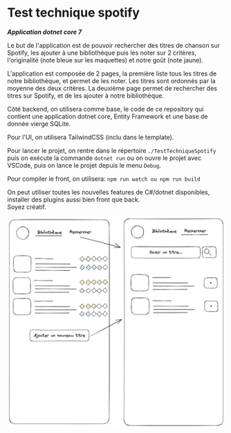 # Test technique spotify

***Application dotnet core 7***

Le but de l'application est de pouvoir rechercher des titres de chanson sur Spotify, les ajouter à une bibliothèque puis les noter sur 2 critères, l'originalité (note bleue sur les maquettes) et notre goût (note jaune).

L'application est composée de 2 pages, la première liste tous les titres de notre bibliothèque, et permet de les noter. Les titres sont ordonnés par la moyenne des deux critères. La deuxième page permet de rechercher des titres sur Spotify, et de les ajouter à notre bibliothèque.

Côté backend, on utilisera comme base, le code de ce repository qui contient une application dotnet core, Entity Framework et une base de donnée vierge SQLite.

Pour l'UI, on utilisera TailwindCSS (inclu dans le template).

Pour lancer le projet, on rentre dans le répertoire `./TestTechniqueSpotify` puis on exécute la commande `dotnet run` ou on ouvre le projet avec VSCode, puis on lance le projet depuis le menu `Debug`.

Pour compiler le front, on utilisera: `npm run watch ou npm run build`

On peut utiliser toutes les nouvelles features de C#/dotnet disponibles, installer des plugins aussi bien front que back.  
Soyez créatif.

![image](./mockup.png)
